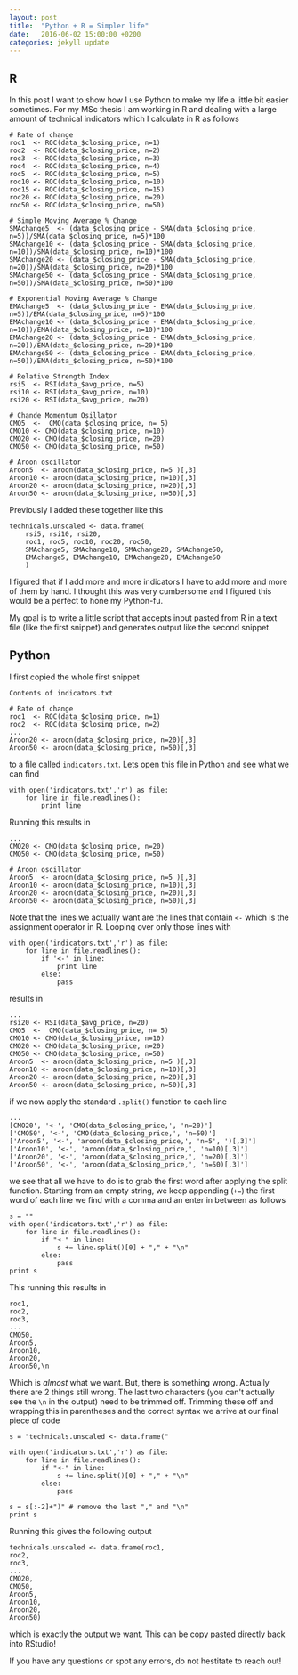 ```yaml
---
layout: post
title:  "Python + R = Simpler life"
date:   2016-06-02 15:00:00 +0200
categories: jekyll update
---
```


## R 

In this post I want to show how I use Python to make my life a little bit easier
sometimes. For my MSc thesis I am working in R and dealing with a large amount
of technical indicators which I calculate in R as follows 

    # Rate of change
    roc1  <- ROC(data_$closing_price, n=1)
    roc2  <- ROC(data_$closing_price, n=2)
    roc3  <- ROC(data_$closing_price, n=3)
    roc4  <- ROC(data_$closing_price, n=4)
    roc5  <- ROC(data_$closing_price, n=5)
    roc10 <- ROC(data_$closing_price, n=10)
    roc15 <- ROC(data_$closing_price, n=15)
    roc20 <- ROC(data_$closing_price, n=20)
    roc50 <- ROC(data_$closing_price, n=50)

    # Simple Moving Average % Change
    SMAchange5  <- (data_$closing_price - SMA(data_$closing_price,
    n=5))/SMA(data_$closing_price, n=5)*100
    SMAchange10 <- (data_$closing_price - SMA(data_$closing_price,
    n=10))/SMA(data_$closing_price, n=10)*100
    SMAchange20 <- (data_$closing_price - SMA(data_$closing_price,
    n=20))/SMA(data_$closing_price, n=20)*100
    SMAchange50 <- (data_$closing_price - SMA(data_$closing_price,
    n=50))/SMA(data_$closing_price, n=50)*100

    # Exponential Moving Average % Change
    EMAchange5  <- (data_$closing_price - EMA(data_$closing_price,
    n=5))/EMA(data_$closing_price, n=5)*100
    EMAchange10 <- (data_$closing_price - EMA(data_$closing_price,
    n=10))/EMA(data_$closing_price, n=10)*100
    EMAchange20 <- (data_$closing_price - EMA(data_$closing_price,
    n=20))/EMA(data_$closing_price, n=20)*100
    EMAchange50 <- (data_$closing_price - EMA(data_$closing_price,
    n=50))/EMA(data_$closing_price, n=50)*100

    # Relative Strength Index
    rsi5  <- RSI(data_$avg_price, n=5)
    rsi10 <- RSI(data_$avg_price, n=10)
    rsi20 <- RSI(data_$avg_price, n=20)

    # Chande Momentum Osillator
    CMO5  <-  CMO(data_$closing_price, n= 5)
    CMO10 <- CMO(data_$closing_price, n=10)
    CMO20 <- CMO(data_$closing_price, n=20)
    CMO50 <- CMO(data_$closing_price, n=50)

    # Aroon oscillator
    Aroon5  <- aroon(data_$closing_price, n=5 )[,3]
    Aroon10 <- aroon(data_$closing_price, n=10)[,3]
    Aroon20 <- aroon(data_$closing_price, n=20)[,3]
    Aroon50 <- aroon(data_$closing_price, n=50)[,3]

Previously I added these together like this 

    technicals.unscaled <- data.frame(
        rsi5, rsi10, rsi20,
        roc1, roc5, roc10, roc20, roc50,
        SMAchange5, SMAchange10, SMAchange20, SMAchange50,
        EMAchange5, EMAchange10, EMAchange20, EMAchange50
        )

I figured that if I add more and more
indicators I have to add more and more of them by hand. I
thought this was very cumbersome and I figured this would be a perfect to hone
my Python-fu.

My goal is to write a little script that accepts input pasted from R in a text
file (like the first snippet) and generates output like the second snippet. 

## Python

I first copied the whole first snippet

    Contents of indicators.txt

    # Rate of change
    roc1  <- ROC(data_$closing_price, n=1)
    roc2  <- ROC(data_$closing_price, n=2)
    ...
    Aroon20 <- aroon(data_$closing_price, n=20)[,3]
    Aroon50 <- aroon(data_$closing_price, n=50)[,3]

to a file called `indicators.txt`. Lets open this file in Python and
see what we can find

    with open('indicators.txt','r') as file:
        for line in file.readlines():
            print line

Running this results in 

    ...
    CMO20 <- CMO(data_$closing_price, n=20)
    CMO50 <- CMO(data_$closing_price, n=50)

    # Aroon oscillator
    Aroon5  <- aroon(data_$closing_price, n=5 )[,3]
    Aroon10 <- aroon(data_$closing_price, n=10)[,3]
    Aroon20 <- aroon(data_$closing_price, n=20)[,3]
    Aroon50 <- aroon(data_$closing_price, n=50)[,3]

Note that the lines we actually want are the lines that contain `<-` which is
the assignment operator in R. Looping over only those lines with 

    with open('indicators.txt','r') as file:
        for line in file.readlines():
            if '<-' in line:
                print line
            else:
                pass

results in 

    ...
    rsi20 <- RSI(data_$avg_price, n=20)
    CMO5  <-  CMO(data_$closing_price, n= 5)
    CMO10 <- CMO(data_$closing_price, n=10)
    CMO20 <- CMO(data_$closing_price, n=20)
    CMO50 <- CMO(data_$closing_price, n=50)
    Aroon5  <- aroon(data_$closing_price, n=5 )[,3]
    Aroon10 <- aroon(data_$closing_price, n=10)[,3]
    Aroon20 <- aroon(data_$closing_price, n=20)[,3]
    Aroon50 <- aroon(data_$closing_price, n=50)[,3]

if we now apply the standard `.split()` function to each line 

    ...
    [CMO20', '<-', 'CMO(data_$closing_price,', 'n=20)']
    ['CMO50', '<-', 'CMO(data_$closing_price,', 'n=50)']
    ['Aroon5', '<-', 'aroon(data_$closing_price,', 'n=5', ')[,3]']
    ['Aroon10', '<-', 'aroon(data_$closing_price,', 'n=10)[,3]']
    ['Aroon20', '<-', 'aroon(data_$closing_price,', 'n=20)[,3]']
    ['Aroon50', '<-', 'aroon(data_$closing_price,', 'n=50)[,3]']

we see that all we have to do is to grab the first word after applying the split
function.  Starting from an empty string, we keep appending (`+=`) the first
word of each line we find with a comma and an enter in between as follows

    s = ""
    with open('indicators.txt','r') as file:
        for line in file.readlines(): 
            if "<-" in line:
                s += line.split()[0] + "," + "\n"
            else:
                pass
    print s

This running this results in

    roc1,
    roc2,
    roc3,
    ...
    CMO50,
    Aroon5,
    Aroon10,
    Aroon20,
    Aroon50,\n
    
Which is _almost_ what we want. But, there is something wrong. Actually
there are 2 things still wrong. The last two characters (you can't actually see
the `\n` in the output) need to be trimmed off. Trimming these off and wrapping
this in parentheses and the correct syntax we arrive at our final piece of code

    s = "technicals.unscaled <- data.frame("

    with open('indicators.txt','r') as file:
        for line in file.readlines(): 
            if "<-" in line:
                s += line.split()[0] + "," + "\n"
            else:
                pass

    s = s[:-2]+")" # remove the last "," and "\n"
    print s

Running this gives the following output 

    technicals.unscaled <- data.frame(roc1,
    roc2,
    roc3,
    ...
    CMO20,
    CMO50,
    Aroon5,
    Aroon10,
    Aroon20,
    Aroon50)

which is exactly the output we want. This can be copy pasted directly back into
RStudio!

If you have any questions or spot any errors, do not hestitate to reach out! 


